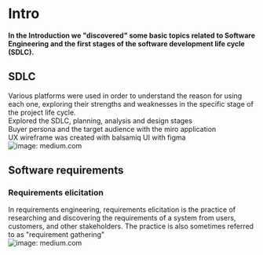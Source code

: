 # Intro
**In the Introduction we "discovered" some basic topics related to Software Engineering and the first stages of the software development life cycle (SDLC).**
## SDLC
Various platforms were used in order to understand the reason for using each one, exploring their strengths and weaknesses in the specific stage of the project life cycle.  
Explored the SDLC, planning, analysis and design stages  
Buyer persona and the target audience with the miro application  
UX wireframe was created with balsamiq 
UI with figma
![image: medium.com](https://miro.medium.com/max/1400/1*GU-YWDqM-ZljYHGs1iDNPg.jpeg)

## Software requirements
### Requirements elicitation
In requirements engineering, requirements elicitation is the practice of researching and discovering the requirements of a system from users, customers, and other stakeholders. The practice is also sometimes referred to as "requirement gathering"  
![image: medium.com](https://cdn-images-1.medium.com/max/1600/1*ntfyVZh2vP-YPaRGyqL-zA.png)




